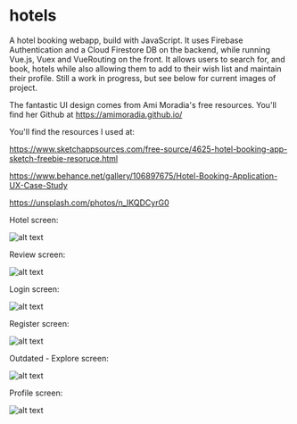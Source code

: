 # hotels

A hotel booking webapp, build with JavaScript. It uses Firebase Authentication and a Cloud Firestore DB on the backend, while running Vue.js, Vuex and VueRouting on the front.  It allows users to search for, and book, hotels while also allowing them to add to their wish list and maintain their profile.  Still a work in progress, but see below for current images of project.

The fantastic UI design comes from Ami Moradia's free resources.  You'll find her Github at https://amimoradia.github.io/

You'll find the resources I used at:

https://www.sketchappsources.com/free-source/4625-hotel-booking-app-sketch-freebie-resoruce.html

https://www.behance.net/gallery/106897675/Hotel-Booking-Application-UX-Case-Study

https://unsplash.com/photos/n_IKQDCyrG0


Hotel screen:

![alt text](https://github.com/SamuelScotts/hotels/blob/master/images/hotel.png)

Review screen:

![alt text](https://github.com/SamuelScotts/hotels/blob/master/images/review.png)

Login screen:

![alt text](https://github.com/SamuelScotts/hotels/blob/master/images/login.png)

Register screen:

![alt text](https://github.com/SamuelScotts/hotels/blob/master/images/register.png)

Outdated - Explore screen:

![alt text](https://github.com/SamuelScotts/hotels/blob/master/images/explore.png)

Profile screen:

![alt text](https://github.com/SamuelScotts/hotels/blob/master/images/profile.png)
